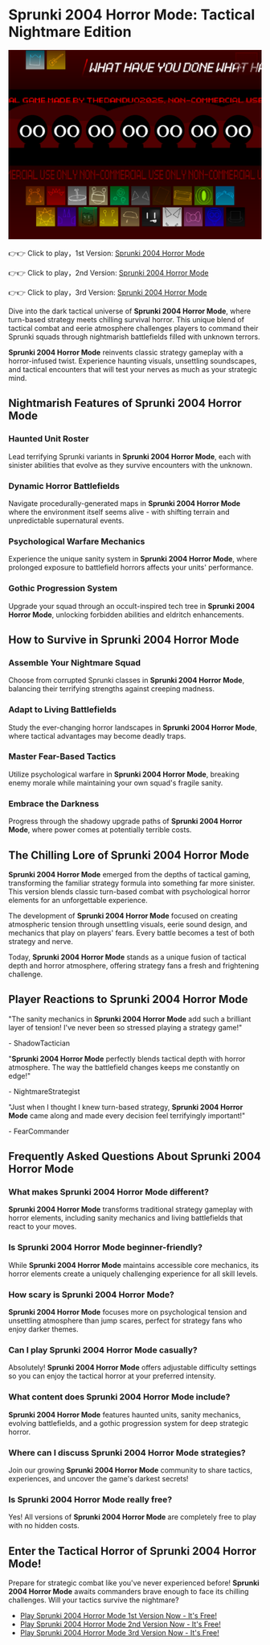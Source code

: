 # Sprunki 2004 Horror Mode: Tactical Nightmare Edition  

![Sprunki 2004 Horror Mode](https://raw.githubusercontent.com/sprunkiscrunkly/sprunki-2004-horror-mode/refs/heads/main/sprunki-2004-horror-mode.png "Sprunki 2004 Horror Mode")  

👉👉 Click to play，1st Version: [Sprunki 2004 Horror Mode](https://sprunksters.com/sprunki-2004-horror-mode/ "Sprunki 2004 Horror Mode")  

👉👉 Click to play，2nd Version: [Sprunki 2004 Horror Mode](https://sprunkiscrunkly.com/sprunki-2004-horror-mode/ "Sprunki 2004 Horror Mode")  

👉👉 Click to play，3rd Version: [Sprunki 2004 Horror Mode](https://sprunkipyramixed.com/sprunki-2004-horror-mode/ "Sprunki 2004 Horror Mode")  

Dive into the dark tactical universe of **Sprunki 2004 Horror Mode**, where turn-based strategy meets chilling survival horror. This unique blend of tactical combat and eerie atmosphere challenges players to command their Sprunki squads through nightmarish battlefields filled with unknown terrors.  

**Sprunki 2004 Horror Mode** reinvents classic strategy gameplay with a horror-infused twist. Experience haunting visuals, unsettling soundscapes, and tactical encounters that will test your nerves as much as your strategic mind.  

## Nightmarish Features of Sprunki 2004 Horror Mode  

### Haunted Unit Roster  
Lead terrifying Sprunki variants in **Sprunki 2004 Horror Mode**, each with sinister abilities that evolve as they survive encounters with the unknown.  

### Dynamic Horror Battlefields  
Navigate procedurally-generated maps in **Sprunki 2004 Horror Mode** where the environment itself seems alive - with shifting terrain and unpredictable supernatural events.  

### Psychological Warfare Mechanics  
Experience the unique sanity system in **Sprunki 2004 Horror Mode**, where prolonged exposure to battlefield horrors affects your units' performance.  

### Gothic Progression System  
Upgrade your squad through an occult-inspired tech tree in **Sprunki 2004 Horror Mode**, unlocking forbidden abilities and eldritch enhancements.  

## How to Survive in Sprunki 2004 Horror Mode  

### Assemble Your Nightmare Squad  
Choose from corrupted Sprunki classes in **Sprunki 2004 Horror Mode**, balancing their terrifying strengths against creeping madness.  

### Adapt to Living Battlefields  
Study the ever-changing horror landscapes in **Sprunki 2004 Horror Mode**, where tactical advantages may become deadly traps.  

### Master Fear-Based Tactics  
Utilize psychological warfare in **Sprunki 2004 Horror Mode**, breaking enemy morale while maintaining your own squad's fragile sanity.  

### Embrace the Darkness  
Progress through the shadowy upgrade paths of **Sprunki 2004 Horror Mode**, where power comes at potentially terrible costs.  

## The Chilling Lore of Sprunki 2004 Horror Mode  

**Sprunki 2004 Horror Mode** emerged from the depths of tactical gaming, transforming the familiar strategy formula into something far more sinister. This version blends classic turn-based combat with psychological horror elements for an unforgettable experience.  

The development of **Sprunki 2004 Horror Mode** focused on creating atmospheric tension through unsettling visuals, eerie sound design, and mechanics that play on players' fears. Every battle becomes a test of both strategy and nerve.  

Today, **Sprunki 2004 Horror Mode** stands as a unique fusion of tactical depth and horror atmosphere, offering strategy fans a fresh and frightening challenge.  

## Player Reactions to Sprunki 2004 Horror Mode  

"The sanity mechanics in **Sprunki 2004 Horror Mode** add such a brilliant layer of tension! I've never been so stressed playing a strategy game!"  

\- ShadowTactician  

"**Sprunki 2004 Horror Mode** perfectly blends tactical depth with horror atmosphere. The way the battlefield changes keeps me constantly on edge!"  

\- NightmareStrategist  

"Just when I thought I knew turn-based strategy, **Sprunki 2004 Horror Mode** came along and made every decision feel terrifyingly important!"  

\- FearCommander  

## Frequently Asked Questions About Sprunki 2004 Horror Mode  

### What makes Sprunki 2004 Horror Mode different?  
**Sprunki 2004 Horror Mode** transforms traditional strategy gameplay with horror elements, including sanity mechanics and living battlefields that react to your moves.  

### Is Sprunki 2004 Horror Mode beginner-friendly?  
While **Sprunki 2004 Horror Mode** maintains accessible core mechanics, its horror elements create a uniquely challenging experience for all skill levels.  

### How scary is Sprunki 2004 Horror Mode?  
**Sprunki 2004 Horror Mode** focuses more on psychological tension and unsettling atmosphere than jump scares, perfect for strategy fans who enjoy darker themes.  

### Can I play Sprunki 2004 Horror Mode casually?  
Absolutely! **Sprunki 2004 Horror Mode** offers adjustable difficulty settings so you can enjoy the tactical horror at your preferred intensity.  

### What content does Sprunki 2004 Horror Mode include?  
**Sprunki 2004 Horror Mode** features haunted units, sanity mechanics, evolving battlefields, and a gothic progression system for deep strategic horror.  

### Where can I discuss Sprunki 2004 Horror Mode strategies?  
Join our growing **Sprunki 2004 Horror Mode** community to share tactics, experiences, and uncover the game's darkest secrets!  

### Is Sprunki 2004 Horror Mode really free?  
Yes! All versions of **Sprunki 2004 Horror Mode** are completely free to play with no hidden costs.  

## Enter the Tactical Horror of Sprunki 2004 Horror Mode!  

Prepare for strategic combat like you've never experienced before! **Sprunki 2004 Horror Mode** awaits commanders brave enough to face its chilling challenges. Will your tactics survive the nightmare?  

- [Play Sprunki 2004 Horror Mode 1st Version Now - It's Free!](https://sprunksters.com/sprunki-2004-horror-mode/)  
- [Play Sprunki 2004 Horror Mode 2nd Version Now - It's Free!](https://sprunkiscrunkly.com/sprunki-2004-horror-mode/)  
- [Play Sprunki 2004 Horror Mode 3rd Version Now - It's Free!](https://sprunkipyramixed.com/sprunki-2004-horror-mode/)
